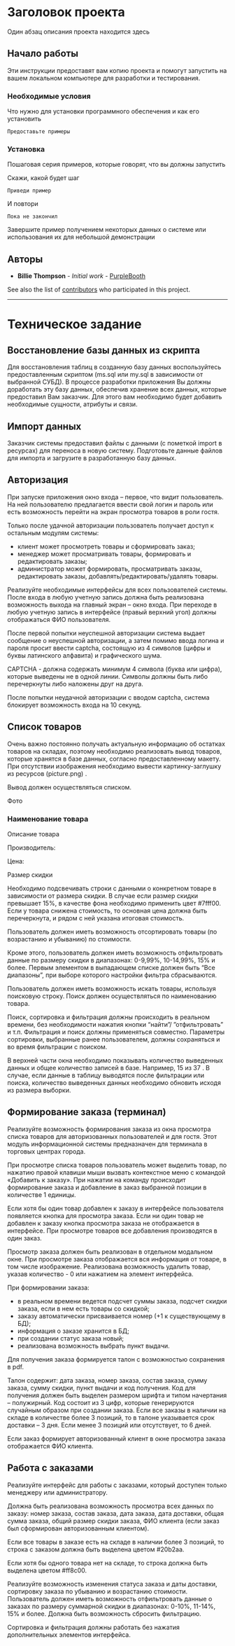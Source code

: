 # Заголовок проекта

Один абзац описания проекта находится здесь

## Начало работы

Эти инструкции предоставят вам копию проекта и помогут запустить на вашем локальном компьютере для разработки и тестирования.

### Необходимые условия

Что нужно для установки программного обеспечения и как его установить

```
Предоставьте примеры
```

### Установка

Пошаговая серия примеров, которые говорят, что вы должны запустить

Скажи, какой будет шаг

```
Приведи пример
```

И повтори

```
Пока не закончил
```

Завершите пример получением некоторых данных о системе или использования их для небольшой демонстрации

## Авторы

* **Billie Thompson** - *Initial work* - [PurpleBooth](https://github.com/PurpleBooth)

See also the list of [contributors](https://github.com/your/project/contributors) who participated in this project.

---
# Техническое задание

## Восстановление базы данных из скрипта

Для восстановления таблиц в созданную базу данных воспользуйтесь предоставленным скриптом (ms.sql или my.sql в зависимости от выбранной СУБД). В процессе разработки приложения Вы должны доработать эту базу данных, обеспечив хранение всех данных, которые предоставил Вам заказчик.  Для этого вам необходимо будет добавить необходимые сущности, атрибуты и связи.

## Импорт данных
Заказчик системы предоставил файлы с  данными  (с  пометкой  import в ресурсах)   для  переноса  в  новую  систему.   Подготовьте  данные  файлов  для  импорта  и  загрузите  в  разработанную  базу  данных.   


## Авторизация 

При запуске приложения окно входа – первое, что видит пользователь. На ней пользователю предлагается ввести свой логин и пароль или есть возможность перейти на экран просмотра товаров в роли гостя.

Только после удачной авторизации пользователь получает доступ к остальным модулям системы: 

- клиент может просмотреть товары и сформировать заказ;
- менеджер может просматривать товары, формировать и редактировать заказы;
- администратор может формировать, просматривать заказы, редактировать заказы, добавлять/редактировать/удалять товары.

Реализуйте необходимые интерфейсы для всех пользователей системы. После входа в любую учетную запись должна быть реализована возможность выхода на главный экран – окно входа. При переходе в любую учетную запись в интерфейсе (правый верхний угол) должны отображаться ФИО пользователя.

После первой попытки неуспешной авторизации система выдает сообщение о неуспешной авторизации, а затем помимо ввода логина и пароля просит ввести captcha, состоящую из 4 символов (цифры и буквы латинского алфавита) и графического шума. 

CAPTCHA - должна содержать минимум 4 символа (буква или цифра), которые выведены не в одной линии. Символы должны быть либо перечеркнуты либо наложены друг на друга.

После попытки неудачной авторизации с вводом captcha, система блокирует возможность входа на 10 секунд. 

 

## Список товаров

Очень  важно  постоянно  получать  актуальную  информацию  об  остатках  товаров  на  складах,   поэтому  необходимо  реализовать  вывод  товаров,   которые  хранятся  в  базе  данных,   согласно  предоставленному  макету.   При  отсутствии  изображения  необходимо  вывести  картинку-заглушку  из  ресурсов  (picture.png) .   

Вывод  должен  осуществляться  списком.

Фото

### Наименование товара

Описание товара

Производитель:

Цена:

Размер скидки

Необходимо  подсвечивать  строки  с  данными  о  конкретном  товаре  в  зависимости  от  размера скидки.   В  случае  если  размер скидки превышает 15%,   в  качестве  фона  необходимо  применить  цвет  #7fff00.  Если у товара снижена стоимость, то основная цена должна быть перечеркнута, и рядом с ней указана итоговая стоимость.

Пользователь  должен  иметь  возможность  отсортировать  товары  (по  возрастанию  и  убыванию)   по  стоимости.

Кроме  этого,   пользователь  должен  иметь  возможность  отфильтровать  данные  по  размеру скидки в диапазонах: 0-9,99%, 10-14,99%, 15% и более.   Первым элементом в  выпадающем  списке  должен  быть  “Все  диапазоны”,   при  выборе  которого  настройки  фильтра  сбрасываются.   

Пользователь  должен  иметь  возможность  искать  товары,   используя  поисковую  строку.   Поиск  должен  осуществляться  по  наименованию  товара.   

Поиск,   сортировка  и  фильтрация  должны  происходить  в  реальном  времени,   без  необходимости  нажатия  кнопки  “найти”/ ”отфильтровать”  и  т.п.   Фильтрация  и  поиск  должны  применяться  совместно.   Параметры  сортировки,   выбранные  ранее  пользователем,   должны  сохраняться  и  во  время  фильтрации  с  поиском.   

В  верхней  части  окна  необходимо  показывать  количество  выведенных  данных  и  общее  количество  записей  в  базе.   Например,   15 из 37 .   В  случае,  если  данные  в  таблицу  выводятся  после  фильтрации  или  поиска,   количество  выведенных  данных  необходимо  обновить  исходя  из  размера  выборки.   

 

## Формирование заказа (терминал)

Реализуйте возможность формирования заказа из окна просмотра списка товаров для авторизованных пользователей и для гостя. Этот модуль информационной системы предназначен для терминала в торговых центрах города.

При просмотре списка товаров пользователь может выделить товар, по нажатию правой клавиши мыши вызвать контекстное меню с командой «Добавить к заказу». При нажатии на команду происходит формирование заказа и добавление в заказ выбранной позиции в количестве 1 единицы.

Если хотя бы один товар добавлен к заказу в интерфейсе пользователя появляется кнопка для просмотра заказа. Если ни один товар  не добавлен к заказу  кнопка просмотра заказа не отображается в интерфейсе. При просмотре товаров все добавления производятся в один заказ.

Просмотр заказа должен быть реализован в отдельном модальном окне. При просмотре заказа отображается вся информация от товаре, в том числе изображение. Реализована возможность удалить товар, указав количество  - 0 или нажатием на элемент интерфейса.

При формировании заказа:

- в реальном времени ведется подсчет суммы заказа, подсчет скидки заказа, если в нем есть товары со скидкой;
- заказу автоматически присваивается номер (+1 к существующему в БД);
- информация о заказе хранится в БД;
- при создании статус заказа новый;
- реализована возможность выбрать пункт выдачи.

Для получения заказа формируется талон с возможностью сохранения в pdf.

Талон содержит: дата заказа, номер заказа, состав заказа, сумму заказа, сумму скидки, пункт выдачи и код получения. Код для получения должен быть выделен размером шрифта и типом начертания – полужирный. Код состоит из 3 цифр, которые генерируются случайным образом при создании заказа. Если все заказы в наличии на складе в количестве более 3 позиций, то в талоне указывается срок доставки – 3 дня. Если менее 3 позиций или отсутствует, то 6 дней.

Если заказ формирует авторизованный клиент в окне просмотра заказа отображается ФИО клиента.

 

## Работа с заказами

Реализуйте интерфейс для работы с заказами, который доступен только менеджеру или администратору.

Должна быть реализована возможность просмотра всех данных по заказу: номер заказа, состав заказа, дата заказа, дата доставки, общая сумма заказа, общий размер скидки заказа, ФИО клиента (если заказ был сформирован авторизованным клиентом).

Если все товары в заказе есть на складе в наличии более 3 позиций, то строка с заказом должна быть выделена цветом #20b2aa.

 Если хотя бы одного товара нет на складе, то строка должна быть выделена цветом #ff8c00.

Реализуйте возможность изменения статуса заказа и даты доставки, сортировку заказа по убыванию и возрастанию стоимости. Пользователь  должен  иметь  возможность  отфильтровать  данные о заказах  по  размеру суммарной скидки в диапазонах: 0-10%, 11-14%, 15% и более. Должна быть возможность сбросить фильтрацию.

Сортировка и фильтрация должны работать без нажатия дополнительных элементов интерфейса.